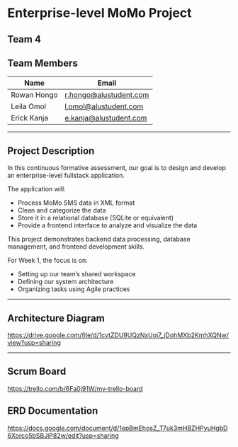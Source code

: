 # Enterprise-level MoMo Project

## Team 4

## Team Members

| Name            | Email                  |
|-----------------|------------------------|
| Rowan Hongo     | [r.hongo@alustudent.com](mailto:r.hongo@alustudent.com)  |
| Leila Omol      | [l.omol@alustudent.com](mailto:l.omol@alustudent.com)   |
| Erick Kanja     | [e.kanja@alustudent.com](mailto:e.kanja@alustudent.com) |

---

## Project Description

In this continuous formative assessment, our goal is to design and develop an enterprise-level fullstack application.  

The application will:  

- Process MoMo SMS data in XML format
- Clean and categorize the data  
- Store it in a relational database (SQLite or equivalent)
- Provide a frontend interface to analyze and visualize the data  

This project demonstrates backend data processing, database management, and frontend development skills.  

For Week 1, the focus is on:

- Setting up our team’s shared workspace
- Defining our system architecture  
- Organizing tasks using Agile practices  

---

## Architecture Diagram

https://drive.google.com/file/d/1cvtZDU9UQzNxUoj7_jDohMXb2KmhXQNw/view?usp=sharing

---

## Scrum Board

https://trello.com/b/6Fa0j91W/my-trello-board

## ERD Documentation

https://docs.google.com/document/d/1epBmEhosZ_T7uk3mHBZHPyuHgbD6Xorco5bSBJiP82w/edit?usp=sharing